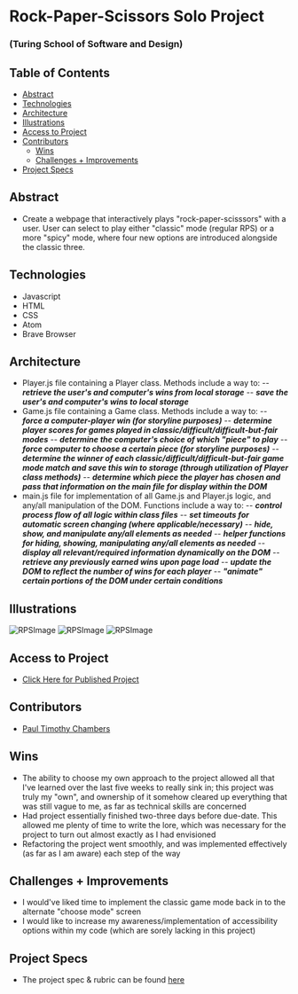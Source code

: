 # Rock-Paper-Scissors Solo Project

### (Turing School of Software and Design)

## Table of Contents

  - [Abstract](#abstract)
  - [Technologies](#technologies)
  - [Architecture](#architecture)
  - [Illustrations](#illustrations)
  - [Access to Project](#access-to-project)
  - [Contributors](#contributors)
	- [Wins](#wins)
	- [Challenges + Improvements](#challenges-+-improvements)
  - [Project Specs](#project-specs)


## Abstract

* Create a webpage that interactively plays "rock-paper-scisssors" with a user. User can select to play either "classic" mode (regular RPS) or a more "spicy" mode, where four new options are introduced alongside the classic three.


## Technologies

* Javascript
* HTML
* CSS
* Atom
* Brave Browser


## Architecture

* Player.js file containing a Player class. Methods include a way to:
-- ***retrieve the user's and computer's wins from local storage***
-- ***save the user's and computer's wins to local storage***
* Game.js file containing a Game class. Methods include a way to:
-- ***force a computer-player win (for storyline purposes)***
-- ***determine player scores for games played in classic/difficult/difficult-but-fair modes***
-- ***determine the computer's choice of which "piece" to play***
-- ***force computer to choose a certain piece (for storyline purposes)***
-- ***determine the winner of each classic/difficult/difficult-but-fair game mode match and save this win to storage (through utilization of Player class methods)***
-- ***determine which piece the player has chosen and pass that information on the main file for display within the DOM***
* main.js file for implementation of all Game.js and Player.js logic, and any/all manipulation of the DOM. Functions include a way to:
-- ***control process flow of all logic within class files***
-- ***set timeouts for automatic screen changing (where applicable/necessary)***
-- ***hide, show, and manipulate any/all elements as needed***
-- ***helper functions for hiding, showing, manipulating any/all elements as needed***
-- ***display all relevant/required information dynamically on the DOM***
-- ***retrieve any previously earned wins upon page load***
-- ***update the DOM to reflect the number of wins for each player***
-- ***"animate" certain portions of the DOM under certain conditions***

## Illustrations

![RPSImage](https://i.imgur.com/0jxW2XF.png)
![RPSImage](https://i.imgur.com/4cCG3G8.png)
![RPSImage](https://i.imgur.com/iZ17O8C.png)


## Access to Project

* [Click Here for Published Project](https://paultimothychambers.github/romcom/)


## Contributors

* [Paul Timothy Chambers](https://github.com/PaulTimothyChambers)


## Wins

* The ability to choose my own approach to the project allowed all that I've learned over the last five weeks to really sink in; this project was truly my "own", and ownership of it somehow cleared up everything that was still vague to me, as far as technical skills are concerned
* Had project essentially finished two-three days before due-date. This allowed me plenty of time to write the lore, which was necessary for the project to turn out almost exactly as I had envisioned
* Refactoring the project went smoothly, and was implemented effectively (as far as I am aware) each step of the way


## Challenges + Improvements

* I would've liked time to implement the classic game mode back in to the alternate "choose mode" screen
* I would like to increase my awareness/implementation of accessibility options within my code (which are sorely lacking in this project)


## Project Specs

* The project spec & rubric can be found [here](https://frontend.turing.edu/projects/module-1/rock-paper-scissors-solo.html)
